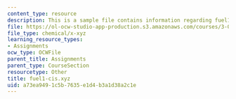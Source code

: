 ```yaml
---
content_type: resource
description: This is a sample file contains information regarding fuel1-cis.xyz.
file: https://ol-ocw-studio-app-production.s3.amazonaws.com/courses/3-021j-introduction-to-modeling-and-simulation-spring-2012/a73ea9491c5b7635e1d4b3a1d38a2c1e_fuel1-cis.xyz
file_type: chemical/x-xyz
learning_resource_types:
- Assignments
ocw_type: OCWFile
parent_title: Assignments
parent_type: CourseSection
resourcetype: Other
title: fuel1-cis.xyz
uid: a73ea949-1c5b-7635-e1d4-b3a1d38a2c1e
---
```

